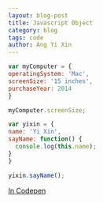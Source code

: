 ```yaml
---
layout: blog-post
title: Javascript Object
category: blog
tags: code
author: Ang Yi Xin
---
```


  ```js
  var myComputer = {
  operatingSystem: 'Mac',
  screenSize: '15 inches',
  purchaseYear: 2014
}

myComputer.screenSize;

var yixin = {
  name: 'Yi Xin',
  sayName: function() {
    console.log(this.name);
  }
}

yixin.sayName();
```
[In Codepen](https://codepen.io/onestaryx/pen/wRRyQx/)
